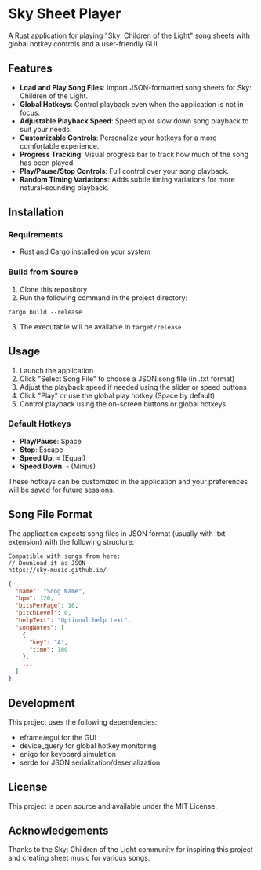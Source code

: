 # Sky Sheet Player

A Rust application for playing "Sky: Children of the Light" song sheets with global hotkey controls and a user-friendly GUI.

## Features

- **Load and Play Song Files**: Import JSON-formatted song sheets for Sky: Children of the Light.
- **Global Hotkeys**: Control playback even when the application is not in focus.
- **Adjustable Playback Speed**: Speed up or slow down song playback to suit your needs.
- **Customizable Controls**: Personalize your hotkeys for a more comfortable experience.
- **Progress Tracking**: Visual progress bar to track how much of the song has been played.
- **Play/Pause/Stop Controls**: Full control over your song playback.
- **Random Timing Variations**: Adds subtle timing variations for more natural-sounding playback.

## Installation

### Requirements
- Rust and Cargo installed on your system

### Build from Source
1. Clone this repository
2. Run the following command in the project directory:
```
cargo build --release
```
3. The executable will be available in `target/release`

## Usage

1. Launch the application
2. Click "Select Song File" to choose a JSON song file (in .txt format)
3. Adjust the playback speed if needed using the slider or speed buttons
4. Click "Play" or use the global play hotkey (Space by default)
5. Control playback using the on-screen buttons or global hotkeys

### Default Hotkeys

- **Play/Pause**: Space
- **Stop**: Escape
- **Speed Up**: = (Equal)
- **Speed Down**: - (Minus)

These hotkeys can be customized in the application and your preferences will be saved for future sessions.

## Song File Format

The application expects song files in JSON format (usually with .txt extension) with the following structure:

```
Compatible with songs from here:
// Download it as JSON
https://sky-music.github.io/
```

```json
{
  "name": "Song Name",
  "bpm": 120,
  "bitsPerPage": 16,
  "pitchLevel": 0,
  "helpText": "Optional help text",
  "songNotes": [
    {
      "key": "A",
      "time": 100
    },
    ...
  ]
}
```

## Development

This project uses the following dependencies:
- eframe/egui for the GUI
- device_query for global hotkey monitoring
- enigo for keyboard simulation
- serde for JSON serialization/deserialization

## License

This project is open source and available under the MIT License.

## Acknowledgements

Thanks to the Sky: Children of the Light community for inspiring this project and creating sheet music for various songs.

